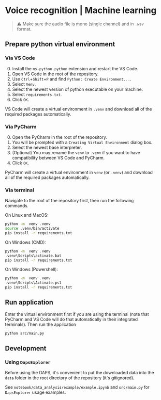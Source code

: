 # Voice recognition | Machine learning
 
> ⚠ Make sure the audio file is mono (single channel) and in `.wav` format. 

## Prepare python virtual environment

### Via VS Code

0. Install the `ms-python.python` extension and restart the VS Code.
1. Open VS Code in the root of the repository.
2. Use `Ctrl`+`Shift`+`P` and find `Python: Create Environment...`.
3. Select `Venv`.
4. Select the newest version of python executable on your machine.
5. Select `requirements.txt`.
6. Click `OK`.

VS Code will create a virtual environment in `.venv` and download all of the required packages automatically.

### Via PyCharm

0. Open the PyCharm in the root of the repository.
1. You will be prompted with a `Creating Virtual Environment` dialog box.
2. Select the newest base interpreter.
3. (Optional) You may rename the `venv` to `.venv` if you want to have compatibility between VS Code and PyCharm.
4. Click `OK`.

PyCharm will create a virtual environment in `venv` (or `.venv`) and download all of the required packages automatically.

### Via terminal
Navigate to the root of the repository first, then run the following commands.

On Linux and MacOS:

```bash
python -m  venv .venv
source .venv/bin/activate
pip install -r requirements.txt
```

On Windows (CMD):

```bash
python -m  venv .venv
.venv\Scripts\activate.bat
pip install -r requirements.txt
```

On Windows (Powershell):

```bash
python -m  venv .venv
.venv\Scripts\Activate.ps1
pip install -r requirements.txt
```

## Run application
Enter the virtual environment first if you are using the terminal (note that PyCharm and VS Code will do that automatically
in their integrated terminals). Then run the application

```bash
python src/main.py
```

## Development

### Using `DapsExplorer`

Before using the DAPS, it's convenient to put the downloaded data into the `data` folder in the root directory of the repository (it's gitignored).

See `notebook/data_analysis/example/example.ipynb` and `src/main.py` for `DapsExplorer` usage examples. 
